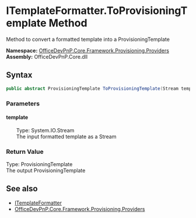 # ITemplateFormatter.ToProvisioningTemplate Method  
 Method to convert a formatted template into a ProvisioningTemplate   

**Namespace:** [OfficeDevPnP.Core.Framework.Provisioning.Providers](OfficeDevPnP.Core.Framework.Provisioning.Providers.md)  
**Assembly:** OfficeDevPnP.Core.dll  
## Syntax
```C#
public abstract ProvisioningTemplate ToProvisioningTemplate(Stream template)
```
### Parameters
#### template  
&emsp;&emsp;Type: System.IO.Stream  
&emsp;&emsp;The input formatted template as a Stream  

  

### Return Value
Type: ProvisioningTemplate  
The output ProvisioningTemplate  


## See also
- [ITemplateFormatter](OfficeDevPnP.Core.Framework.Provisioning.Providers.ITemplateFormatter.md) 
- [OfficeDevPnP.Core.Framework.Provisioning.Providers](OfficeDevPnP.Core.Framework.Provisioning.Providers.md) 
